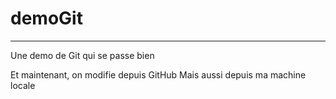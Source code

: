 # demoGit
----------

Une demo de Git qui se passe bien

Et maintenant, on modifie depuis GitHub
Mais aussi depuis ma machine locale
